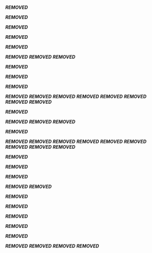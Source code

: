 ***REMOVED***

***REMOVED***

***REMOVED***

***REMOVED***

***REMOVED***

***REMOVED***
***REMOVED***
***REMOVED***

***REMOVED***

***REMOVED***

***REMOVED***

***REMOVED***
***REMOVED***
***REMOVED***
***REMOVED***
***REMOVED***
***REMOVED***
***REMOVED***
***REMOVED***

***REMOVED***

***REMOVED***
***REMOVED***
***REMOVED***

***REMOVED***

***REMOVED***
***REMOVED***
***REMOVED***
***REMOVED***
***REMOVED***
***REMOVED***
***REMOVED***
***REMOVED***
***REMOVED***

***REMOVED***

***REMOVED***

***REMOVED***

***REMOVED***
***REMOVED***

***REMOVED***

***REMOVED***

***REMOVED***

***REMOVED***

***REMOVED***

***REMOVED***
***REMOVED***
***REMOVED***
***REMOVED***